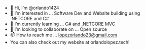- 👋 Hi, I’m @orlando1424
- 👀 I’m interested in ... Software Dev and Website building using .NETCORE and C#
- 🌱 I’m currently learning ... C# and .NETCORE MVC
- 💞️ I’m looking to collaborate on ... Open source
- 📫 How to reach me ... lopezorlando23@gmail.com
- You can also check out my website at orlandolopez.tech!

<!---
orlando1424/orlando1424 is a ✨ special ✨ repository because its `README.md` (this file) appears on your GitHub profile.
You can click the Preview link to take a look at your changes.
--->
